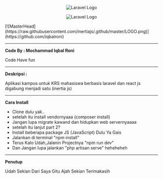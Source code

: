 <p align="center"><img src="https://raw.githubusercontent.com/laravel/art/master/logo-lockup/5%20SVG/2%20CMYK/1%20Full%20Color/laravel-logolockup-cmyk-red.svg" width="400" alt="Laravel Logo"></p>
<p align="center"><img src="https://cdn.icon-icons.com/icons2/2699/PNG/512/reactjs_logo_icon_170805.png" width="400" alt="Laravel Logo"></p>
[![MasterHead](https://raw.githubusercontent.com/inertiajs/.github/master/LOGO.png)](https://github.com/iqbalroni)
<hr>
<b align="center">Code By : Mochammad Iqbal Roni</b>
<p>Code Have fun</p>
<hr>
<b>Deskripsi :</b>
<p align="left">Aplikasi kampus untuk KRS mahasiswa berbasis laravel dan react js digabung menjadi satu (inertia js)
</p>
<hr>
<b>Cara Install</b>
<ul>
    <li>Clone dulu yak..</li>
    <li>setelah itu install vendornyaaa (composer install)</li>
    <li>Jangan lupa migrate kawand dan hidupkan web servernyaaaa</li>
    <li>setelah itu lanjut part 2?</li>
  <li>Install beberapa package JS (JavaScript) Dulu Ya Gais</li>
  <li>Jalankan di terminal "npm install"</li>
  <li>Terus Kalo Udah,Jalanin Projectnya "npm run dev"</li>
    <li>Dan Jangan lupa jalankan "php artisan serve" heheheheh</li>
</ul>
<hr>
<b>Penutup</b>
<p>Udah Sekian Dari Saya Gitu Ajah Sekian Terimakasih</p>

